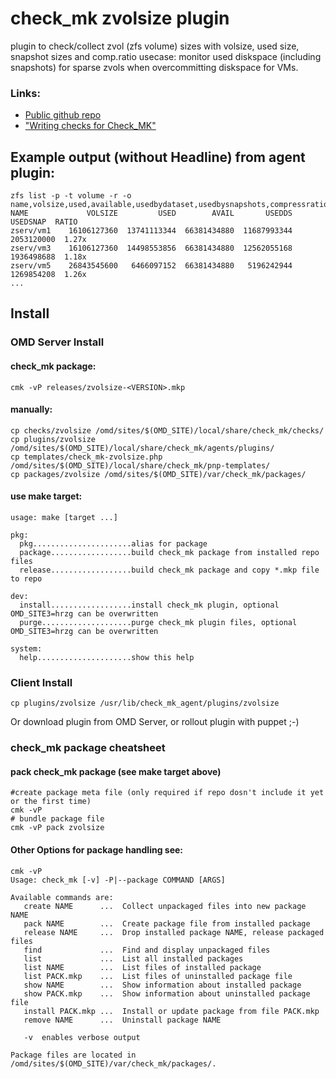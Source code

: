 # check_mk zvolsize plugin

plugin to check/collect zvol (zfs volume) sizes with volsize, used size, snapshot sizes and comp.ratio
usecase: monitor used diskspace (including snapshots) for sparse zvols when overcommitting diskspace for VMs. 

### Links:
- [Public github repo](https://github.com/handcode/check_mk_zvolsize)
- ["Writing checks for Check_MK"](https://mathias-kettner.de/checkmk_writing_checks.html)

## Example output (without Headline) from agent plugin:

```
zfs list -p -t volume -r -o name,volsize,used,available,usedbydataset,usedbysnapshots,compressratio
NAME             VOLSIZE         USED        AVAIL       USEDDS    USEDSNAP  RATIO
zserv/vm1    16106127360  13741113344  66381434880  11687993344  2053120000  1.27x
zserv/vm3    16106127360  14498553856  66381434880  12562055168  1936498688  1.18x
zserv/vm5    26843545600   6466097152  66381434880   5196242944  1269854208  1.26x
...
```

## Install

### OMD Server Install

#### check_mk package:
```
cmk -vP releases/zvolsize-<VERSION>.mkp
```

#### manually:
```
cp checks/zvolsize /omd/sites/$(OMD_SITE)/local/share/check_mk/checks/
cp plugins/zvolsize /omd/sites/$(OMD_SITE)/local/share/check_mk/agents/plugins/
cp templates/check_mk-zvolsize.php /omd/sites/$(OMD_SITE)/local/share/check_mk/pnp-templates/
cp packages/zvolsize /omd/sites/$(OMD_SITE)/var/check_mk/packages/
```  

#### use make target:
```
usage: make [target ...]

pkg:
  pkg......................alias for package
  package..................build check_mk package from installed repo files
  release..................build check_mk package and copy *.mkp file to repo

dev:
  install..................install check_mk plugin, optional OMD_SITE3=hrzg can be overwritten
  purge....................purge check_mk plugin files, optional OMD_SITE3=hrzg can be overwritten

system:
  help.....................show this help
```

### Client Install
```
cp plugins/zvolsize /usr/lib/check_mk_agent/plugins/zvolsize
```
Or download plugin from OMD Server, or rollout plugin with puppet ;-)




### check_mk package cheatsheet
#### pack check_mk package (see make target above)

```
#create package meta file (only required if repo dosn't include it yet or the first time)
cmk -vP 
# bundle package file
cmk -vP pack zvolsize
```

#### Other Options for package handling see:
```
cmk -vP
Usage: check_mk [-v] -P|--package COMMAND [ARGS]

Available commands are:
   create NAME      ...  Collect unpackaged files into new package NAME
   pack NAME        ...  Create package file from installed package
   release NAME     ...  Drop installed package NAME, release packaged files
   find             ...  Find and display unpackaged files
   list             ...  List all installed packages
   list NAME        ...  List files of installed package
   list PACK.mkp    ...  List files of uninstalled package file
   show NAME        ...  Show information about installed package
   show PACK.mkp    ...  Show information about uninstalled package file
   install PACK.mkp ...  Install or update package from file PACK.mkp
   remove NAME      ...  Uninstall package NAME

   -v  enables verbose output

Package files are located in /omd/sites/$(OMD_SITE)/var/check_mk/packages/.
```


